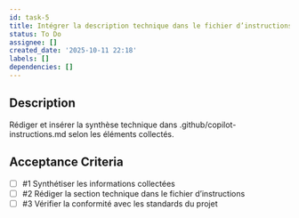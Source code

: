 ```yaml
---
id: task-5
title: Intégrer la description technique dans le fichier d’instructions Copilot
status: To Do
assignee: []
created_date: '2025-10-11 22:18'
labels: []
dependencies: []
---
```


## Description

<!-- SECTION:DESCRIPTION:BEGIN -->
Rédiger et insérer la synthèse technique dans .github/copilot-instructions.md selon les éléments collectés.
<!-- SECTION:DESCRIPTION:END -->

## Acceptance Criteria
<!-- AC:BEGIN -->
- [ ] #1 Synthétiser les informations collectées
- [ ] #2 Rédiger la section technique dans le fichier d’instructions
- [ ] #3 Vérifier la conformité avec les standards du projet
<!-- AC:END -->
